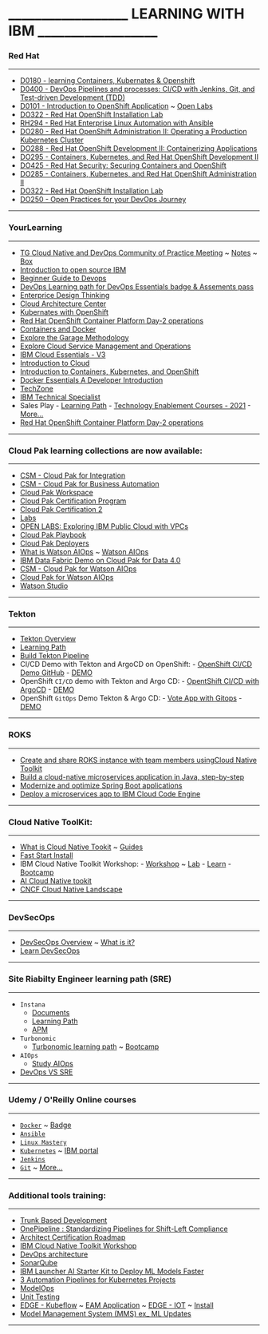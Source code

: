 # __________________ LEARNING WITH IBM __________________ 
### Red Hat 
___________________________________________________________ 
- [D0180 - learning Containers, Kubernates & Openshift](https://rol.redhat.com/rol/app/courses/do180-4.5/pages/apa)
- [D0400 - DevOps Pipelines and processes: CI/CD with Jenkins, Git, and Test-driven Development (TDD)](https://rol.redhat.com/rol/app/courses/do400-4.6/)
- [D0101 - Introduction to OpenShift Application](https://rol.redhat.com/rol/app/courses/do101-4.5/pages/ch04) ~ [Open Labs](https://developer.ibm.com/openlabs/openshift)
- [DO322 - Red Hat OpenShift Installation Lab](https://rol.redhat.com/rol/app/courses/do322-4.6/pages/pr01)
- [RH294 - Red Hat Enterprise Linux Automation with Ansible](https://rol.redhat.com/rol/app/courses/rh294-8.4/pages/pr01)
- [DO280 - Red Hat OpenShift Administration II: Operating a Production Kubernetes Cluster](https://rol.redhat.com/rol/app/courses/do280-4.6/pages/ch01s02)
- [DO288 - Red Hat OpenShift Development II: Containerizing Applications](https://rol.redhat.com/rol/app/courses/do288-4.6/pages/ch01)
- [DO295 - Containers, Kubernetes, and Red Hat OpenShift Development II](https://rol.redhat.com/rol/app/courses/do295-4.5/pages/pr01)
- [DO425 - Red Hat Security: Securing Containers and OpenShift](https://rol.redhat.com/rol/app/courses/do425-3.11/pages/pr01)
- [DO285 - Containers, Kubernetes, and Red Hat OpenShift Administration II](https://rol.redhat.com/rol/app/courses/do285-4.6/pages/pr01)
- [DO322 - Red Hat OpenShift Installation Lab](https://rol.redhat.com/rol/app/courses/do322-4.6/pages/pr01)
- [DO250 - Open Practices for your DevOps Journey](https://rol.redhat.com/rol/app/courses/do250-1.0/pages/ch01)
___________________________________________________________ 
### YourLearning
___________________________________________________________ 
- [TG Cloud Native and DevOps Community of Practice Meeting](https://pages.github.ibm.com/TechnologyGarage/tg-cloud-native-devops-cop/) ~ [Notes](https://ibm.ent.box.com/notes/842365362813?s=32f3zs50n1q7enbpd16im4cgzcdpgw36) ~ [Box](https://ibm.ent.box.com/folder/142494459498?s=2yn0qx9lob6iev2jnwfl6o6del8gkvl5)
- [Introduction to open source IBM](https://w3.ibm.com/developer/docs/open-source/)
- [Beginner Guide to Devops](https://w3.ibm.com/w3publisher/devopsjourney)
- [DevOps Learning path for DevOps Essentials badge & Assements pass](https://yourlearning.ibm.com/activity/PLAN-2626BFDE8F8B)
- [Enterprice Design Thinking](https://www.ibm.com/design/thinking/page/badges/core-skills#Coach)
- [Cloud Architecture Center](https://www.ibm.com/cloud/architecture/playbooks/activation-tech-sellers/activation-kit-intro-tech-sellers)
- [Kubernates with OpenShift](https://www.youtube.com/watch?v=9OHM4ZavY_Y)
- [Red Hat OpenShift Container Platform Day-2 operations](https://www.ibm.com/cloud/architecture/content/course/red-hat-openshift-container-platform-day-2-ops)
- [Containers and Docker](https://www.ibm.com/cloud/architecture/content/course/containers-and-docker)
- [Explore the Garage Methodology](https://www.ibm.com/cloud/architecture/content/course/explore-garage-methodology)
- [Explore Cloud Service Management and Operations](https://www.ibm.com/cloud/architecture/content/course/explore-csmo/courseEvaluation)
- [IBM Cloud Essentials - V3](https://courses.cognitiveclass.ai/courses/course-v1:IBMDeveloperSkillsNetwork+CC0103EN+2020T4/course/)
- [Introduction to Cloud](https://courses.cognitiveclass.ai/courses/course-v1:IBMDeveloperSkillsNetwork+CC0101EN+2020T1/course/)
- [Introduction to Containers, Kubernetes, and OpenShift](https://courses.cognitiveclass.ai/courses/course-v1:IBMDeveloperSkillsNetwork+CC0201EN+2020_T2/course/)
- [Docker Essentials A Developer Introduction](https://courses.cognitiveclass.ai/courses/course-v1:IBMDeveloperSkillsNetwork+CO0101EN+v1/course/)
- [TechZone](https://techzone.ibm.com/)
- [IBM Technical Specialist](https://w3.ibm.com/w3publisher/ibm-technical-specialist-profession/certification)
- Sales Play
        - [Learning Path](https://yourlearning.ibm.com/activity/PLAN-D5DBB51CEA0A)
        - [Technology Enablement Courses - 2021](https://ibm.seismic.com/app?ContentId=98ea143b-4f0f-4193-b38c-e529d5ed267d#/doccenter/861ea1fd-99e0-44d7-9135-85412e5c28d1/doc/%252Fdde471d851-b862-be40-96cc-861dd553acbe%252FdfNTY4NmVhOWItY2RkNS04ZWY3LTZkNzItZTQwZjczMWUyMjk1%252CPT0%253D%252CQUkgQXBwbGljYXRpb25z%252Flffb086e28-88a8-4d36-ab72-ef22e23c62e4/grid/?anchorId=55459237-e021-468c-97d1-ce0bbffd2c0a)
        - [More...](https://ibm.seismic.com/app?ContentId=e592fa15-1245-4243-86b1-40f9e21c3bc5#/doccenter/5477419a-9474-4c51-94af-b442e9169fab/doc/%252Flf663332c8-a8ae-4b65-84c2-80fdfddce711/grid/)
- [Red Hat OpenShift Container Platform Day-2 operations](https://www.ibm.com/cloud/architecture/content/course/red-hat-openshift-container-platform-day-2-ops)
___________________________________________________________ 
### Cloud Pak learning collections are now available:
___________________________________________________________ 
- [CSM - Cloud Pak for Integration](https://yourlearning.ibm.com/activity/ITS-DL69805G)
- [CSM - Cloud Pak for Business Automation](https://yourlearning.ibm.com/activity/ITS-DL69804G)
- [Cloud Pak Workspace](https://dataplatform.cloud.ibm.com/home2?context=cpdaas)
- [Cloud Pak Certification Program](https://w3.ibm.com/w3publisher/cloud-paks-skills-and-certification)
- [Cloud Pak Certification 2](https://w3.ibm.com/w3publisher/garage-for-cloud/skills-certification)
- [Labs](https://developer.ibm.com/openlabs/openshift)
- [OPEN LABS: Exploring IBM Public Cloud with VPCs](https://developer.ibm.com/openlabs/vpc)
- [Cloud Pak Playbook](https://playbook.cloudpaklab.ibm.com/cp-support/)
- [Cloud Pak Deployers](https://pages.github.ibm.com/CloudPakDeployer/cloud-pak-deployer/)
- [What is Watson AIOps](https://learn.ibm.com/mod/book/view.php?id=172616&forceview=1) ~ [Watson AIOps](https://w3.ibm.com/w3publisher/tech-devops-svcmgmt/watson-aiops)
- [IBM Data Fabric Demo on Cloud Pak for Data 4.0](https://techzone.ibm.com/collection/ibm-data-fabric-demo-on-cloud-pak-for-data-4-0)
- [CSM - Cloud Pak for Watson AIOps](https://learn.ibm.com/course/view.php?id=9092)
- [Cloud Pak for Watson AIOps](https://w3.ibm.com/w3publisher/ci_expert_labs/enablement/cloud-pak-for-watson-aiops)
- [Watson Studio](https://www.ibm.com/cloud/watson-studio)
___________________________________________________________ 
### Tekton
___________________________________________________________
- [Tekton Overview](https://tekton.dev/docs/overview/ )
- [Learning Path](https://blog.sebastian-daschner.com/entries/cloud-native-ci-cd-tekton-argocd-video-course)
- [Build Tekton Pipeline](https://developer.ibm.com/tutorials/tekton-pipeline-deploy-a-mobile-app-backend-openshift-4/)
- CI/CD Demo with Tekton and ArgoCD on OpenShift:
        - [OpenShift CI/CD Demo GitHub](https://github.com/siamaksade/openshift-cicd-demo)
        - [DEMO](https://demo.openshift.com/en/latest/argocd/)
- OpenShift `CI/CD` demo with Tekton and Argo CD: 
        -  [OpentShift CI/CD with ArgoCD](https://github.com/siamaksade/openshift-cicd-demo)
        -  [DEMO](https://demo.openshift.com/en/latest/gitops-with-cicd/)
- OpenShift `GitOps` Demo Tekton & Argo CD: 
        -  [Vote App with Gitops](https://github.com/blues-man/vote-app-gitops)
        -  [DEMO](https://www.youtube.com/watch?v=l0p8tLdEgt0)
___________________________________________________________ 
### ROKS
___________________________________________________________
- [Create and share ROKS instance with team members usingCloud Native Toolkit](https://ibm.ent.box.com/v/garagetechgettingstarted/file/848670694361) 
- [Build a cloud-native microservices application in Java, step-by-step](https://developer.ibm.com/series/cloud-native-starter/)
- [Modernize and optimize Spring Boot applications](https://developer.ibm.com/articles/modernize-and-optimize-spring-boot-applications/?mhsrc=ibmsearch_a&mhq=springboot)
- [Deploy a microservices app to IBM Cloud Code Engine](https://developer.ibm.com/patterns/deploy-a-microservices-app-to-ibm-cloud-code-engine/)

___________________________________________________________
### Cloud Native ToolKit:
___________________________________________________________ 
- [What is Cloud Native Tookit](https://cloudnativetoolkit.dev/overview/overview/) ~ [Guides](https://pages.github.ibm.com/cloudpakbringup/cloudpak-guides/)
- [Fast Start Install](https://cloudnativetoolkit.dev/setup/fast-start/)
- IBM Cloud Native Toolkit Workshop: 
        -  [Workshop](https://cloudnativetoolkit.dev/resources/workshop/workshop/) ~ [Lab](https://cloudnativetoolkit.dev/)
        -  [Learn](https://www.coursera.org/lecture/ibm-building-cloud-native-and-multicloud/welcome-video-qMPxk)
        -  [Bootcamp](https://w3.ibm.com/w3publisher/s1-technology-garage/onboarding/role-based-bootcamps#cloudnative)
- [AI Cloud Native tookit](https://cloudnativetoolkit.dev/resources/workshop/ai/)
- [CNCF Cloud Native Landscape](https://landscape.cncf.io/)
___________________________________________________________ 
### DevSecOps
___________________________________________________________ 
- [DevSecOps Overview](https://ibm-gsi-ecosystem.github.io/ibm-gsi-cloudnative-journey/developer-intermediate/content-overview/) ~ [What is it?](https://www.ibm.com/cloud/learn/devops-a-complete-guide?lnk=fle#toc-what-is-de-4dfNzJn-) 
- [Learn DevSecOps](https://www.ibm.com/cloud/learn/devsecops)
___________________________________________________________ 
### Site Riabilty Engineer learning path (SRE)
___________________________________________________________ 
- `Instana` 
    - [Documents](https://www.instana.com/docs/)
    - [Learning Path](https://www.youtube.com/playlist?list=PLcNFTiyvOH3pxwNSzTaUcMWFJKmDvVMJa)
    - [APM](https://w3.ibm.com/w3publisher/instana/what-is-instana/what-is-apm)
- `Turbonomic` 
    - [Turbonomic learning path](https://ec.yourlearning.ibm.com/w3/playback/10201110) ~ [Bootcamp](https://yourlearning.ibm.com/activity/IEC-10201110)
- `AIOps`
    - [Study AIOps](https://yourlearning.ibm.com/activity/ITS-DL69808G)
- [DevOps VS SRE](https://www.youtube.com/watch?v=KCzNd3StIoU)
___________________________________________________________ 
### Udemy / O'Reilly Online courses 
___________________________________________________________ 
- [`Docker`](https://www.udemy.com/course/learn-docker/learn/lecture/7838182?start=15#overview) ~ [Badge](https://cognitiveclass.ai/badges/docker-essentials/)
- [`Ansible`](https://www.udemy.com/course/learn-ansible/learn/lecture/11035270?start=0#overview)
- [`Linux Mastery`](https://www.udemy.com/course/linux-mastery/learn/lecture/8566360?start=0#overview)
- [`Kubernetes`](https://www.udemy.com/course/learn-kubernetes/learn/lecture/9742476?start=0#overview) ~ [IBM portal](https://developer.ibm.com/openlabs/iks)
- [`Jenkins`](https://www.udemy.com/course/jenkins-from-zero-to-hero/learn/lecture/13714010?start=0#overview)
- [`Git`](https://learning.oreilly.com/videos/learn-git-in/9781789348231/) ~ [More...](https://www.atlassian.com/git/tutorials/comparing-workflows)
___________________________________________________________ 
### Additional tools training:
___________________________________________________________ 
- [Trunk Based Development](https://trunkbaseddevelopment.com/branch-for-release/)
- [OnePipeline : Standardizing Pipelines for Shift-Left Compliance](https://pages.github.ibm.com/one-pipeline/docs/#/)
- [Architect Certification Roadmap](https://w3.ibm.com/w3publisher/ibm-architect-profession/certification/roadmap)
- [IBM Cloud Native Toolkit Workshop](https://cloudnativetoolkit.dev/resources/workshop/workshop/)
- [DevOps architecture](https://www.ibm.com/cloud/architecture/architectures/devOpsArchitecture/)
- [SonarQube](https://www.youtube.com/watch?v=31igoWxauEQ)
- [IBM Launcher AI Starter Kit to Deploy ML Models Faster](https://analyticsindiamag.com/ibm-launches-ai-starter-kit-to-deploy-ml-models-faster/)
- [3 Automation Pipelines for Kubernetes Projects](https://w3.ibm.com/w3publisher/ibmsaleszone/sales-news/all-sales-blogs/a0fd5830-f479-11eb-b51e-21c756fdba84)
- [ModelOps](https://www.ibm.com/cloud/watson-studio/modelops?p1=Search&p4=43700055362921570&p5=e&gclid=CjwKCAjwjdOIBhA_EiwAHz8xmzicYbJK3Ahal_DOqZakmc6JgiADu67utYH4cDpOo5c5U9urMWYJ7hoCTb0QAvD_BwE&gclsrc=aw.ds)
- [Unit Testing](https://youtu.be/iWtxEDE1IR4)
- [EDGE - Kubeflow](https://github.ibm.com/TechnologyGarage/tg-ibm-edge-iot-cop/tree/master/edge-kubeflow) ~ [EAM Application](https://www.ibm.com/docs/en/edge-computing/4.2?topic=overview-ieam) ~ [EDGE - IOT](https://github.ibm.com/TechnologyGarage/tg-ibm-edge-iot-cop) ~ [Install](https://github.com/dcavanau/kubeflow-mnist)
- [Model Management System (MMS) ex_ ML Updates](https://github.com/dcavanau/img-MMS)
___________________________________________________________ 
